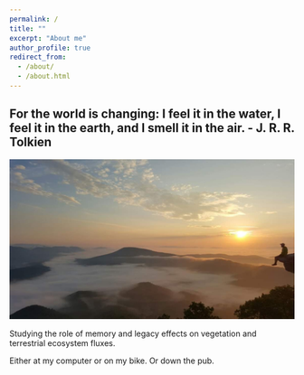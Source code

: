 ```yaml
---
permalink: /
title: ""
excerpt: "About me"
author_profile: true
redirect_from:
  - /about/
  - /about.html
---
```


## For the world is changing: I feel it in the water, I feel it in the earth, and I smell it in the air. - J. R. R. Tolkien

<img src='/images/FB_IMG_1565279970994.jpg'>

Studying the role of memory and legacy effects on vegetation and terrestrial ecosystem fluxes.

Either at my computer or on my bike. Or down the pub.
